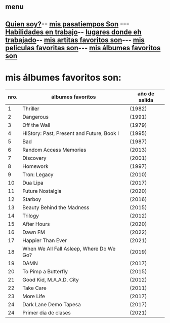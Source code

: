 ## menu 
## [Quien soy?](./quiensoy.md)-- [mis pasatiempos Son](./pasatiempos.md) ---[Habilidades en trabajo](./experiencia.md)-- [lugares donde eh trabajado](./lugares.md)-- [mis artitas favoritos son](./artistas.md)--- [mis peliculas favoritas son](./peliculas.md)--- [mis álbumes favoritos son](./álbumes.md) 


# mis álbumes favoritos son:
| nro.| álbumes favoritos | año de salida  |
| ---- | ------------- |---------
| 1 | Thriller  |(1982) 
| 2 | Dangerous |(1991) 
| 3 |Off the Wall  |(1979) 
| 4 | HIStory: Past, Present and Future, Book I |(1995) 
| 5  |  Bad |(1987) 
| 6 |Random Access Memories  |(2013) 
| 7 |  Discovery|(2001) 
|  8 | Homework |(1997) 
|  9 | Tron: Legacy|(2010)  
| 10 |  Dua Lipa | (2017)  
| 11  | Future Nostalgia | (2020)
| 12  | Starboy |(2016)  
| 13  | Beauty Behind the Madness | (2015)
| 14  | Trilogy  | (2012)
| 15  | After Hours  |(2020) 
| 16  | Dawn FM  | (2022) 
| 17  | Happier Than Ever  | (2021) 
| 18 | When We All Fall Asleep, Where Do We Go? | (2019) 
| 19 | DAMN  |(2017) 
| 20  | To Pimp a Butterfly  |(2015) 
| 21  | Good Kid, M.A.A.D. City   |(2012) 
| 22  | Take Care   | (2011)
| 23 |  More Life  | (2017)
| 24  | Dark Lane Demo Tapesa  | (2017)
| 24  |  Primer dia de clases | (2021) 


 


